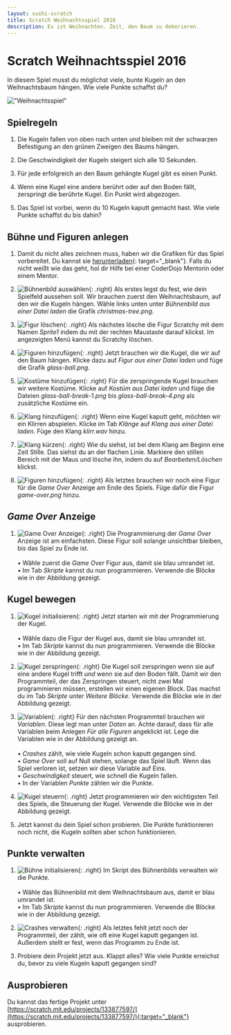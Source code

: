 ```yaml
---
layout: sushi-scratch
title: Scratch Weihnachtsspiel 2016
description: Es ist Weihnachten. Zeit, den Baum zu dekorieren.
---
```


# Scratch Weihnachtsspiel 2016

In diesem Spiel musst du möglichst viele, bunte Kugeln an den Weihnachtsbaum hängen. Wie viele Punkte schaffst du?

!["Weihnachtsspiel"](scratch-weihnachten-2016/christmas-game.png)

## Spielregeln

1. Die Kugeln fallen von oben nach unten und bleiben mit der schwarzen Befestigung an den grünen Zweigen des Baums hängen.

1. Die Geschwindigkeit der Kugeln steigert sich alle 10 Sekunden.

1. Für jede erfolgreich an den Baum gehängte Kugel gibt es einen Punkt.

1. Wenn eine Kugel eine andere berührt oder auf den Boden fällt, zerspringt die berührte Kugel. Ein Punkt wird abgezogen.

1. Das Spiel ist vorbei, wenn du 10 Kugeln kaputt gemacht hast. Wie viele Punkte schaffst du bis dahin? 

## Bühne und Figuren anlegen

1. Damit du nicht alles zeichnen muss, haben wir die Grafiken für das Spiel vorbereitet. Du kannst sie [herunterladen](scratch-weihnachten-2016/weihnachten-2016-grafiken.zip){: target="_blank"}. Falls du nicht weißt wie das geht, hol dir Hilfe bei einer CoderDojo Mentorin oder einem Mentor.

1. ![Bühnenbild auswählen](scratch-weihnachten-2016/buehnenbild-laden.png){: .right}
Als erstes legst du fest, wie dein Spielfeld aussehen soll. Wir brauchen zuerst den Weihnachtsbaum, auf den wir die Kugeln hängen. Wähle links unten unter *Bühnenbild aus einer Datei laden* die Grafik *christmas-tree.png*.

1. ![Figur löschen](scratch-weihnachten-2016/scratchy-loeschen.png){: .right}
Als nächstes lösche die Figur Scratchy mit dem Namen *Sprite1* indem du mit der rechten Maustaste darauf klickst. 
Im angezeigten Menü kannst du Scratchy löschen.

1. ![Figuren hinzufügen](scratch-weihnachten-2016/figuren-hinzufuegen.png){: .right}
Jetzt brauchen wir die Kugel, die wir auf den Baum hängen. Klicke dazu auf *Figur aus einer Datei laden* und füge die Grafik *glass-ball.png*.

1. ![Kostüme hinzufügen](scratch-weihnachten-2016/kostueme-hinzufuegen.png){: .right}
Für die zerspringende Kugel brauchen wir weitere Kostüme. Klicke auf *Kostüm aus Datei laden* und füge die Dateien *glass-ball-break-1.png* bis *glass-ball-break-4.png* als zusätzliche Kostüme ein.

1. ![Klang hinzufügen](scratch-weihnachten-2016/klang-hinzufuegen.png){: .right}
Wenn eine Kugel kaputt geht, möchten wir ein Klirren abspielen. Klicke im Tab *Klänge* auf *Klang aus einer Datei laden*. Füge den Klang *klirr.wav* hinzu.

1. ![Klang kürzen](scratch-weihnachten-2016/klang-kuerzen.png){: .right}
Wie du siehst, ist bei dem Klang am Beginn eine Zeit Stille. Das siehst du an der flachen Linie. Markiere den stillen Bereich mit der Maus und lösche ihn, indem du auf *Bearbeiten/Löschen* klickst. 

1. ![Figuren hinzufügen](scratch-weihnachten-2016/game-over-figur.png){: .right}
Als letztes brauchen wir noch eine Figur für die *Game Over* Anzeige am Ende des Spiels. Füge dafür die Figur *game-over.png* hinzu.

## *Game Over* Anzeige

1. ![Game Over Anzeige](scratch-weihnachten-2016/game-over-blocks.png){: .right}
Die Programmierung der *Game Over* Anzeige ist am einfachsten. Diese Figur soll solange unsichtbar bleiben, bis das Spiel zu Ende ist.<br/><br/>
  • Wähle zuerst die *Game Over* Figur aus, damit sie blau umrandet ist.<br/>
  • Im Tab *Skripte* kannst du nun programmieren. Verwende die Blöcke wie in der Abbildung gezeigt.

## Kugel bewegen

1. ![Kugel initialisieren](scratch-weihnachten-2016/kugel-start.png){: .right}
Jetzt starten wir mit der Programmierung der Kugel.<br/><br/> 
  • Wähle dazu die Figur der Kugel aus, damit sie blau umrandet ist.<br/>
  • Im Tab *Skripte* kannst du nun programmieren. Verwende die Blöcke wie in der Abbildung gezeigt.

1. ![Kugel zerspringen](scratch-weihnachten-2016/zerspringen.png){: .right}
Die Kugel soll zerspringen wenn sie auf eine andere Kugel trifft *und* wenn sie auf den Boden fällt. Damit wir den Programmteil, der das Zerspringen steuert, nicht zwei Mal programmieren müssen, erstellen wir einen eigenen Block. Das machst du im Tab *Skripte* unter *Weitere Blöcke*. Verwende die Blöcke wie in der Abbildung gezeigt.

1. ![Variablen](scratch-weihnachten-2016/variablen.png){: .right}
Für den nächsten Programmteil brauchen wir *Variablen*. Diese legt man unter *Daten* an. Achte darauf, dass für alle Variablen beim Anlegen *Für alle Figuren* angeklickt ist. Lege die Variablen wie in der Abbildung gezeigt an.<br/><br/> 
  • *Crashes* zählt, wie viele Kugeln schon kaputt gegangen sind.<br/>
  • *Game Over* soll auf Null stehen, solange das Spiel läuft. Wenn das Spiel verloren ist, setzen wir diese Variable auf Eins.<br/>
  • *Geschwindigkeit* steuert, wie schnell die Kugeln fallen.<br/>
  • In der Variablen *Punkte* zählen wir die Punkte.

1. ![Kugel steuern](scratch-weihnachten-2016/kugel-steuern.png){: .right}
Jetzt programmieren wir den wichtigsten Teil des Spiels, die Steuerung der Kugel. Verwende die Blöcke wie in der Abbildung gezeigt.

1. Jetzt kannst du dein Spiel schon probieren. Die Punkte funktionieren noch nicht, die Kugeln sollten aber schon funktionieren.

## Punkte verwalten

1. ![Bühne initialisieren](scratch-weihnachten-2016/buehne-start.png){: .right}
Im Skript des Bühnenbilds verwalten wir die Punkte.<br/><br/> 
  • Wähle das Bühnenbild mit dem Weihnachtsbaum aus, damit er blau umrandet ist.<br/>
  • Im Tab *Skripte* kannst du nun programmieren. Verwende die Blöcke wie in der Abbildung gezeigt.

1. ![Crashes verwalten](scratch-weihnachten-2016/buehne-crash.png){: .right}
Als letztes fehlt jetzt noch der Programmteil, der zählt, wie oft eine Kugel kaputt gegangen ist. Außerdem stellt er fest, wenn das Programm zu Ende ist.

1. Probiere dein Projekt jetzt aus. Klappt alles? Wie viele Punkte erreichst du, bevor zu viele Kugeln kaputt gegangen sind?

## Ausprobieren

Du kannst das fertige Projekt unter [https://scratch.mit.edu/projects/133877597/](https://scratch.mit.edu/projects/133877597/){:target="_blank"} ausprobieren.